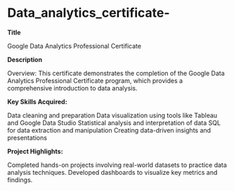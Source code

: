 # Data_analytics_certificate-

**Title**

Google Data Analytics Professional Certificate

**Description**

Overview: This certificate demonstrates the completion of the Google Data Analytics Professional Certificate program, which provides a comprehensive introduction to data analysis.

**Key Skills Acquired:**

Data cleaning and preparation
Data visualization using tools like Tableau and Google Data Studio
Statistical analysis and interpretation of data
SQL for data extraction and manipulation
Creating data-driven insights and presentations

**Project Highlights:**

Completed hands-on projects involving real-world datasets to practice data analysis techniques.
Developed dashboards to visualize key metrics and findings.

